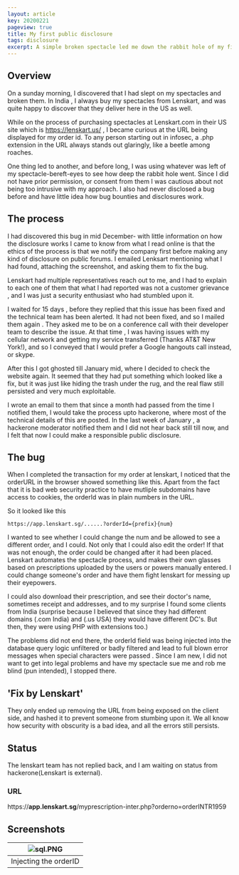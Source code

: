 ```yaml
---
layout: article
key: 20200221
pageview: true
title: My first public disclosure
tags: disclosure
excerpt: A simple broken spectacle led me down the rabbit hole of my first public bug bounty.
---
```


## Overview

On a sunday morning, I discovered that I had slept on my spectacles and broken them. In India , I always buy my spectacles from Lenskart, and was quite happy to discover that they deliver here in the US as well.

While on the process of purchasing spectacles at Lenskart.com in their US site which is https://lenskart.us/ , I became curious at the URL being displayed for my order id.  To any person starting out in infosec, a .php extension in the URL always stands out glaringly, like a beetle among roaches.

One thing led to another, and before long, I was using whatever was left of my spectacle-bereft-eyes to see how deep the rabbit hole went. Since I did not have prior permission, or consent from them I was cautious about not being too intrusive with my approach. I also had never disclosed a bug before and have little idea how bug bounties and disclosures work. 


## The process

I had discovered this bug in mid December- with little information on how the disclosure works I came to know from what I read online is that the ethics of the process is that we notify the company first before making any kind of disclosure on public forums. I emailed Lenksart mentioning what I had found, attaching the screenshot, and asking them to fix the bug. 

Lenskart had multiple representatives reach out to me, and I had to explain to each one of them that what I had reported was not a customer grievance , and I was just a security enthusiast who had stumbled upon it. 

I waited for 15 days , before they replied that this issue has been fixed and the technical team has been alerted. It had not been fixed, and so I mailed them again . They asked me to be on a conference call with their developer team to describe the issue. At that time , I was having issues with my cellular network and getting my service transferred (Thanks AT&T New York!), and so I conveyed that I would prefer a Google hangouts call instead, or skype. 

After this I got ghosted till January mid, where I decided to check the website again. It seemed that they had put something which looked like a fix, but it was just like hiding the trash under the rug, and the real flaw still persisted and very much exploitable. 

I wrote an email to them that since a month had passed from the time I notified them, I would take the process upto hackerone, where most of the technical details of this are posted. In the last week of January , a hackerone moderator notified them and I did not hear back still till now, and I felt that now I could make a responsible public disclosure.

## The bug

When I completed the transaction for my order at lenskart, I noticed that the orderURL in the browser showed something like this. Apart from the fact that it is bad web security practice to have mutliple subdomains have access to cookies, the orderId was in plain numbers in the URL.

So it looked like this

```
https://app.lenskart.sg/......?orderId={prefix}{num}
```

I wanted to see whether I could change the num and be allowed to see a different order, and I could. Not only that I could also edit the order! If that was not enough, the order could be changed after it had been placed. Lenskart automates the spectacle process, and makes their own glasses based on prescriptions uploaded by the users or powers manually entered. I could change someone's order and have them fight lenskart for messing up their eyepowers.

I could also download their prescription, and see their doctor's name, sometimes receipt and addresses, and to my surprise I found some clients from India (surprise because I believed that since they had different domains (.com India) and (.us USA) they would have different DC's. But then, they were using PHP with extensions too.) 

The problems did not end there, the orderId field was being injected into the database query logic unfiltered or badly filtered and lead to full blown error messages when special characters were passed . Since I am new, I did not want to get into legal problems and have my spectacle sue me and rob me blind (pun intended), I stopped there.



## 'Fix by Lenskart'

They only ended up removing the URL from being exposed on the client side, and hashed it to prevent someone from stumbing upon it. We all know how security with obscurity is a bad idea, and all the errors still persists.

## Status

The lenskart team has not replied back, and I am waiting on status from hackerone(Lenskart is external).

### URL

https://**app.lenskart.sg**/myprescription-inter.php?orderno=orderINTR1959

## Screenshots



| ![sql.PNG]({{site.url}}/public/img/lenskartblowup.PNG) |
| :----------------------------------------------------------: |
|                      Injecting the orderID                   |





 
